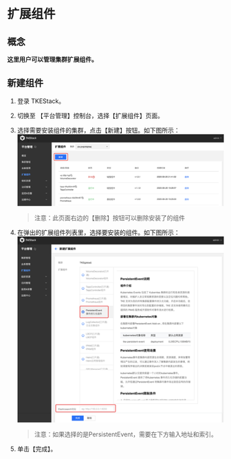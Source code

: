 # 扩展组件

## 概念
**这里用户可以管理集群扩展组件。**

## 新建组件
  1. 登录 TKEStack。

  2. 切换至 【平台管理】控制台，选择【扩展组件】页面。

  3. 选择需要安装组件的集群，点击【新建】按钮。如下图所示：
      ![新建组件](../../../../images/新建扩展组件.png)
      
      > 注意：此页面右边的【删除】按钮可以删除安装了的组件
      
  4. 在弹出的扩展组件列表里，选择要安装的组件。如下图所示：
      ![选择扩展组件](../../../../images/选择扩展组件.png)

      > 注意：如果选择的是PersistentEvent，需要在下方输入地址和索引。

  5. 单击【完成】。